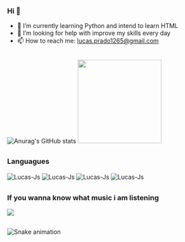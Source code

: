 ### Hi 👋


- 🌱 I’m currently learning Python and intend to learn HTML
- 🤔 I’m looking for help with improve my skills every day
- 📫 How to reach me: lucas.prado1265@gmail.com 

##

![Anurag's GitHub stats](https://github-readme-stats.vercel.app/api?username=lucasp1265&theme=omni&show_icons=true)
<img height="195em" src="https://github-readme-stats.vercel.app/api/top-langs/?username=lucasp1265&layout=compact&langs_count=7&theme=dracula"/>

##

### Languagues


<img align="center" alt="Lucas-Js" src="https://img.shields.io/badge/C-00599C?style=for-the-badge&logo=c&logoColor=white"> <img align="center" alt="Lucas-Js" src="https://img.shields.io/badge/C%2B%2B-00599C?style=for-the-badge&logo=c%2B%2B&logoColor=white"> <img align="center" alt="Lucas-Js" src="https://img.shields.io/badge/Java-ED8B00?style=for-the-badge&logo=java&logoColor=white"> <img align="center" alt="Lucas-Js"
src="https://img.shields.io/badge/JavaScript-F7DF1E?style=for-the-badge&logo=javascript&logoColor=white"> 


##

### If you wanna know what music i am listening

<a href="https://open.spotify.com/user/22thqqry36n657kxtfutsdnoi" target="_blank"><img src="https://img.shields.io/badge/Spotify-1ED760?&style=for-the-badge&logo=spotify&logoColor=white" target="_blank"></a>

##

![Snake animation](https://github.com/lucasp1265/lucasp1265/blob/output/github-contribution-grid-snake.svg)

